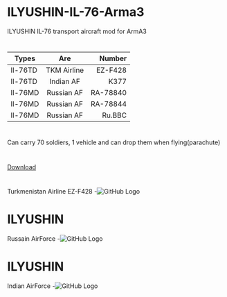 # ILYUSHIN-IL-76-Arma3
ILYUSHIN IL-76 transport aircraft mod for ArmA3
#
| Types         | Are           | Number   |
| ------------- |:-------------:| --------:|
| Il-76TD       | TKM Airline   | EZ-F428  |
| Il-76TD       | Indian AF     |   K377   |
| Il-76MD       | Russian AF    | RA-78840 |
| Il-76MD       | Russian AF    | RA-78844 |
| Il-76MD       | Russian AF    | Ru.BBC |

#
Can carry 70 soldiers, 1 vehicle and can drop them when flying(parachute)
#
[Download](https://www.google.com)
#
Turkmenistan Airline EZ-F428
-![GitHub Logo](http://arma3.nobatgeldi.com/images/il_76/363)
# ILYUSHIN
Russain AirForce
-![GitHub Logo](http://arma3.nobatgeldi.com/images/il_76/512)
# ILYUSHIN
Indian AirForce
-![GitHub Logo](http://arma3.nobatgeldi.com/images/il_76/942)
